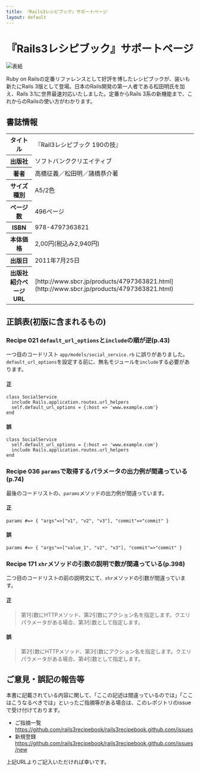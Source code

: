 ```yaml
---
title: 『Rails3レシピブック』サポートページ
layout: default
---
```


『Rails3レシピブック』サポートページ
====================================

![表紙](http://www.sbcr.jp/img/t/4797363821_01.jpg)

Ruby on Railsの定番リファレンスとして好評を博したレシピブックが、装いも新たにRails 3版として登場。日本のRails開発の第一人者である松田明氏を加え、Rails 3.1に世界最速対応いたしました。定番からRails 3系の新機能まで、これからのRailsの使い方がわかります。

書誌情報
--------

<table>
 <tr>
  <th>タイトル</th><td>『Rail3レシピブック 190の技』</td>
 </tr><tr>
  <th>出版社</th><td>ソフトバンククリエイティブ</td>
 </tr><tr>
  <th>著者</th><td>高橋征義／松田明／諸橋恭介著</td>
 </tr><tr>
  <th>サイズ種別</th><td>A5/2色</td>
 </tr><tr>
  <th>ページ数</th><td>496ページ</td>
 </tr><tr>
  <th>ISBN</th><td>978-4797363821</td>
 </tr><tr>
  <th>本体価格</th><td>2,00円(税込み2,940円)</td>
 </tr><tr>
  <th>出版日</th><td>2011年7月25日</td>
 </tr><tr>
  <th>出版社紹介ページURL</th><td>[http://www.sbcr.jp/products/4797363821.html](http://www.sbcr.jp/products/4797363821.html)</td>
 </tr>
</table>

正誤表(初版に含まれるもの)
---------------------------

### Recipe 021 `default_url_options`と`include`の順が逆(p.43)

一つ目のコードリスト `app/models/social_service.rb` に誤りがありました。
`default_url_options`を設定する前に、無名モジュールを`include`する必要があります。

#### 正

    class SocialService
      include Rails.application.routes.url_helpers
      self.default_url_options = {:host => 'www.example.com'}
    end

#### 誤

    class SocialService
      self.default_url_options = {:host => 'www.example.com'}
      include Rails.application.routes.url_helpers
    end

### Recipe 036 `params`で取得するパラメータの出力例が間違っている(p.74)

最後のコードリストの、`params`メソッドの出力例が間違っています。

#### 正

    params #=> { "args"=>["v1", "v2", "v3"], "commit"=>"commit" }

#### 誤

    params #=> { "args"=>["value_1", "v2", "v3"], "commit"=>"commit" }

### Recipe 171 `xhr`メソッドの引数の説明で数が間違っている(p.398)

二つ目のコードリストの前の説明文にて、`xhr`メソッドの引数が間違っています。

#### 正

> 第1引数にHTTPメソッド、第2引数にアクション名を指定します。クエリパラメータがある場合、第3引数として指定します。

#### 誤

> 第2引数にHTTPメソッド、第3引数にアクション名を指定します。クエリパラメータがある場合、第4引数として指定します。


ご意見・誤記の報告等
--------------------

本書に記載されている内容に関して、「ここの記述は間違っているのでは」「ここはこうなるべきでは」といったご指摘等がある場合は、このレポジトリのissueで受け付けております。

- ご指摘一覧 https://github.com/rails3recipebook/rails3recipebook.github.com/issues
- 新規登録 https://github.com/rails3recipebook/rails3recipebook.github.com/issues/new

上記URLよりご記入いただければ幸いです。
